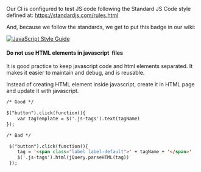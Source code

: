 Our CI is configured to test JS code following the Standard JS Code style defined at:
https://standardjs.com/rules.html

And, because we follow the standards, we get to put this badge in our wiki:

[![JavaScript Style Guide](https://cdn.rawgit.com/standard/standard/master/badge.svg)](https://github.com/standard/standard)

#### Do not use HTML elements in javascript  files
It is good practice to keep javascript code and html elements separated. It makes it easier to maintain and debug, and  is reusable. 

Instead of creating HTML element inside javascript, create it in HTML page and update it with javascript.

```html
/* Good */

$("button").click(function(){
    var tagTemplate = $('.js-tags').text(tagName)
});

/* Bad */

 $("button").click(function(){
    tag = '<span class="label label-default">' + tagName + '</span>'
    $('.js-tags').html(jQuery.parseHTML(tag))
 });

```